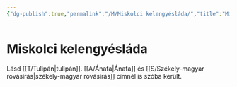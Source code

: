 ```yaml
---
{"dg-publish":true,"permalink":"/M/Miskolci kelengyésláda/","title":"Miskolci kelengyésláda","tags":["dg_uploaded"],"created":"2023-10-05T11:57","updated":"2023-10-25T01:49"}
---
```



# Miskolci kelengyésláda

Lásd [[T/Tulipán\|tulipán]]. [[A/Ánafa\|Ánafa]] és [[S/Székely-magyar rovásírás\|székely-magyar rovásírás]] címnél is szóba került.  